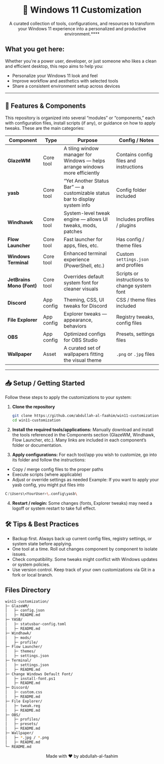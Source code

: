 <div align="center">
    
# 🎨 Windows 11 Customization
A curated collection of tools, configurations, and resources to transform your Windows 11 experience into a personalized and productive environment.****

</div>

## What you get here:
Whether you're a power user, developer, or just someone who likes a clean and efficient desktop, this repo aims to help you:
- Personalize your Windows 11 look and feel  
- Improve workflow and aesthetics with selected tools  
- Share a consistent environment setup across devices

---

## 🚀 Features & Components

This repository is organized into several “modules” or “components,” each with configuration files, install scripts (if any), or guidance on how to apply tweaks. These are the main categories:

| Component | Type | Purpose | Config / Notes |
|---|---|---|---|
| **GlazeWM** | Core tool | A tiling window manager for Windows — helps arrange windows more efficiently | Contains config files and instructions |
| **yasb** | Core tool | “Yet Another Status Bar” — a customizable status bar to display system info | Config folder included |
| **Windhawk** | Core tool | System-level tweak engine — allows UI tweaks, mods, patches | Includes profiles / plugins |
| **Flow Launcher** | Core tool | Fast launcher for apps, files, etc. | Has config / theme files |
| **Windows Terminal** | Core tool | Enhanced terminal experience (PowerShell, etc.) | Custom `settings.json` and profiles |
| **JetBrains Mono (Font)** | Core tool | Overrides default system font for cleaner visuals | Scripts or instructions to change system font |
| **Discord** | App config | Theming, CSS, UI tweaks for Discord | CSS / theme files included |
| **File Explorer** | App config | Explorer tweaks — appearance, behaviors | Registry tweaks, config files |
| **OBS** | App config | Optimized configs for OBS Studio | Presets, settings files |
| **Wallpaper** | Asset | A curated set of wallpapers fitting the visual theme | `.png` or `.jpg` files |

---

## 📥 Setup / Getting Started

Follow these steps to apply the customizations to your system:

1. **Clone the repository**  
   ```bash
   git clone https://github.com/abdullah-al-faahim/win11-customization.git
   cd win11-customization
   ```
2. **Install the required tools/applications:** Manually download and install the tools referenced in the Components section (GlazeWM, Windhawk, Flow Launcher, etc.). Many links are included in each component’s folder or documentation.

3. **Apply configurations:** For each tool/app you wish to customize, go into its folder and follow the instructions:
- Copy / merge config files to the proper paths
- Execute scripts (where applicable)
- Adjust or override settings as needed
Example:
If you want to apply your yasb config, you might put files into
```bash
C:\Users\<YourUser>\.config\yasb\
```
4. **Restart / relogin:** Some changes (fonts, Explorer tweaks) may need a logoff or system restart to take full effect.


## 🛠 Tips & Best Practices

- Backup first. Always back up current config files, registry settings, or system state before applying.
- One tool at a time. Roll out changes component by component to isolate issues.
- Check compatibility. Some tweaks might conflict with Windows updates or system policies.
- Use version control. Keep track of your own customizations via Git in a fork or local branch.


## Files Directory
```bash
win11-customization/
├─ GlazeWM/
│   ├─ config.json
│   ├─ README.md
├─ YASB/
│   ├─ statusbar-config.toml
│   ├─ README.md
├─ Windhawk/
│   ├─ mods/
│   ├─ profile/
├─ Flow Launcher/
│   ├─ themes/
│   ├─ settings.json
├─ Terminal/
│   ├─ settings.json
│   ├─ README.md
├─ Change Windows Default Font/
│   ├─ install-font.ps1
│   ├─ README.md
├─ Discord/
│   ├─ custom.css
│   ├─ README.md
├─ File Explorer/
│   ├─ tweak.reg
│   ├─ README.md
├─ OBS/
│   ├─ profiles/
│   ├─ presets/
│   ├─ README.md
├─ Wallpaper/
│   ├─ *.jpg / *.png
│   ├─ README.md
└─ README.md
```



<p align="center">
Made with ❤️ by abdullah-al-faahim
</p>
